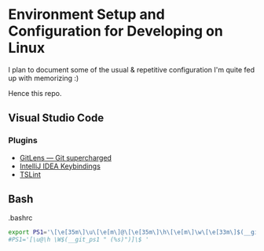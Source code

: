 # Environment Setup and Configuration for Developing on Linux

I plan to document some of the usual & repetitive configuration I'm quite fed up with memorizing :)

Hence this repo.

## Visual Studio Code

### Plugins

- [GitLens — Git supercharged](https://marketplace.visualstudio.com/items?itemName=eamodio.gitlens)
- [IntelliJ IDEA Keybindings](https://marketplace.visualstudio.com/items?itemName=k--kato.intellij-idea-keybindings)
- [TSLint](https://marketplace.visualstudio.com/items?itemName=ms-vscode.vscode-typescript-tslint-plugin)

## Bash

.bashrc

```bash
export PS1='\[\e[35m\]\u\[\e[m\]@\[\e[35m\]\h\[\e[m\]\w\[\e[33m\]$(__git_ps1 " (%s)")\[\e[m\]\n -> '
#PS1='[\u@\h \W$(__git_ps1 " (%s)")]\$ '
```
